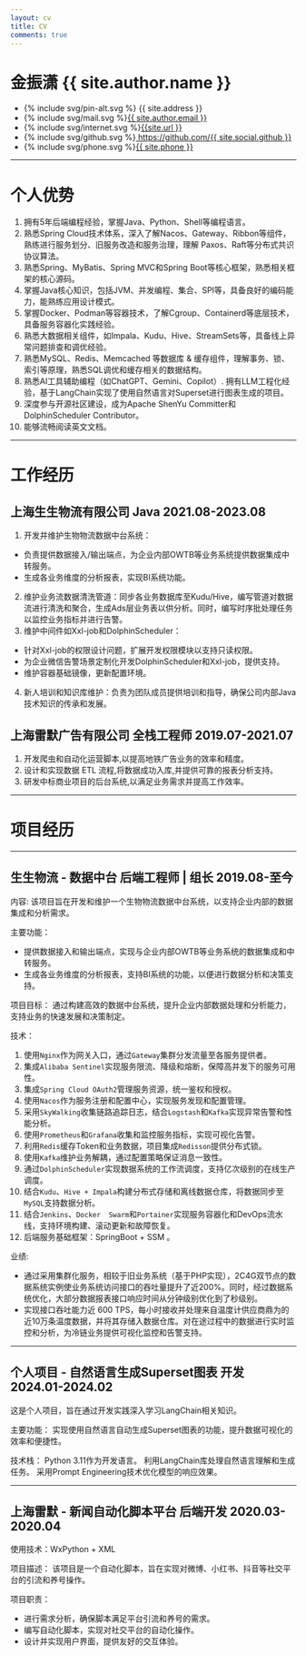 ```yaml
---
layout: cv
title: CV
comments: true
---
```


<h1 class="about">金振潇 {{ site.author.name }} </h1>
<ul>
    <li>{% include svg/pin-alt.svg %} <span>{{ site.address }}</span></li>
    <li>{% include svg/mail.svg %}<a href="mailto:{{ site.author.email }}">{{ site.author.email }}</a></li>
    <li>{% include svg/internet.svg %}<a href="{{ site.url }}">{{site.url }}</a></li>
    <li>{% include svg/github.svg %}<a href="https://github.com/{{ site.social.github }}"> https://github.com/{{ site.social.github }}</a></li>
    <li>{% include svg/phone.svg %}<a href="https://github.com/{{ site.phone }}">{{ site.phone }}</a></li>
</ul>

---

# 个人优势

1.	拥有5年后端编程经验，掌握Java、Python、Shell等编程语言。
2.	熟悉Spring Cloud技术体系，深入了解Nacos、Gateway、Ribbon等组件，熟练进行服务划分、旧服务改造和服务治理，理解 Paxos、Raft等分布式共识协议算法。
3.	熟悉Spring、MyBatis、Spring MVC和Spring Boot等核心框架，熟悉相关框架的核心源码。
4.	掌握Java核心知识，包括JVM、并发编程、集合、SPI等，具备良好的编码能力，能熟练应用设计模式。
5.	掌握Docker、Podman等容器技术，了解Cgroup、Containerd等底层技术，具备服务容器化实践经验。
6.	熟悉大数据相关组件，如Impala、Kudu、Hive、StreamSets等，具备线上异常问题排查和调优经验。
7.	熟悉MySQL、Redis、Memcached 等数据库 & 缓存组件，理解事务、锁、索引等原理，熟悉SQL调优和缓存相关的数据结构。
8.	熟悉AI工具辅助编程（如ChatGPT、Gemini、Copilot）. 拥有LLM工程化经验，基于LangChain实现了使用自然语言对Superset进行图表生成的项目。
9.	深度参与开源社区建设，成为Apache ShenYu Committer和DolphinScheduler Contributor。
10.	能够流畅阅读英文文档。

---

# 工作经历

## 上海生生物流有限公司	Java	2021.08-2023.08

1.	开发并维护生物物流数据中台系统：
  - 负责提供数据接入/输出端点，为企业内部OWTB等业务系统提供数据集成中转服务。
  - 生成各业务维度的分析报表，实现BI系统功能。
2.	维护业务流数据清洗管道：同步各业务数据库至Kudu/Hive，编写管道对数据流进行清洗和聚合，生成Ads层业务表以供分析。同时，编写时序批处理任务以监控业务指标并进行告警。
3.	维护中间件如Xxl-job和DolphinScheduler：
  - 针对Xxl-job的权限设计问题，扩展开发权限模块以支持只读权限。
  - 为企业微信告警场景定制化开发DolphinScheduler和Xxl-job，提供支持。
  - 维护容器基础镜像，更新配置环境。
4.	新人培训和知识库维护：负责为团队成员提供培训和指导，确保公司内部Java技术知识的传承和发展。


## 上海雷默广告有限公司	全栈工程师	2019.07-2021.07

1.	开发爬虫和自动化运营脚本,以提高地铁广告业务的效率和精度。
2.	设计和实现数据 ETL 流程,将数据成功入库,并提供可靠的报表分析支持。
3.	研发中标商业项目的后台系统,以满足业务需求并提高工作效率。

---

# 项目经历

---

## 生生物流 - 数据中台	后端工程师 | 组长	2019.08-至今

内容:
该项目旨在开发和维护一个生物物流数据中台系统，以支持企业内部的数据集成和分析需求。

主要功能：
-	提供数据接入和输出端点，实现与企业内部OWTB等业务系统的数据集成和中转服务。
-	生成各业务维度的分析报表，支持BI系统的功能，以便进行数据分析和决策支持。

项目目标：
通过构建高效的数据中台系统，提升企业内部数据处理和分析能力，支持业务的快速发展和决策制定。

技术：
1.	使用`Nginx`作为网关入口，通过`Gateway`集群分发流量至各服务提供者。
2.	集成`Alibaba Sentinel`实现服务限流、降级和熔断，保障高并发下的服务可用性。
3.	集成`Spring Cloud OAuth2`管理服务资源，统一鉴权和授权。
4.	使用`Nacos`作为服务注册和配置中心，实现服务发现和配置管理。
5.	采用`SkyWalking`收集链路追踪日志，结合`Logstash`和`Kafka`实现异常告警和性能分析。
6.	使用`Prometheus`和`Grafana`收集和监控服务指标，实现可视化告警。
7.	利用`Redis`缓存Token和业务数据，项目集成`Redisson`提供分布式锁。
8.	使用`Kafka`维护业务解耦，通过配置策略保证消息一致性。
9.	通过`DolphinScheduler`实现数据系统的工作流调度，支持亿次级别的在线生产调度。
10.	结合`Kudu`、`Hive + Impala`构建分布式存储和离线数据仓库，将数据同步至`MySQL`支持数据分析。
11.	结合`Jenkins`、`Docker  Swarm`和`Portainer`实现服务容器化和DevOps流水线，支持环境构建、滚动更新和故障恢复。
12.	后端服务基础框架：SpringBoot + SSM 。

业绩:
  -	通过采用集群化服务，相较于旧业务系统（基于PHP实现），2C4G双节点的数据系统实例使业务系统访问接口的吞吐量提升了近200%。同时，经过数据系统优化，大部分数据报表接口响应时间从分钟级别优化到了秒级别。
  -	实现接口吞吐能力近 600 TPS，每小时接收并处理来自温度计供应商鼎为的近10万条温度数据，并将其存储入数据仓库。对在途过程中的数据进行实时监控和分析，为冷链业务提供可视化监控和告警支持。

---

## 个人项目 - 自然语言生成Superset图表	开发	2024.01-2024.02

这是个人项目，旨在通过开发实践深入学习LangChain相关知识。

主要功能：
实现使用自然语言自动生成Superset图表的功能，提升数据可视化的效率和便捷性。

技术栈：
Python 3.11作为开发语言。
利用LangChain库处理自然语言理解和生成任务。
采用Prompt  Engineering技术优化模型的响应效果。

---

## 上海雷默 - 新闻自动化脚本平台	后端开发	2020.03-2020.04

使用技术：WxPython + XML

项目描述：
该项目是一个自动化脚本，旨在实现对微博、小红书、抖音等社交平台的引流和养号操作。

项目职责：
-	进行需求分析，确保脚本满足平台引流和养号的需求。
-	编写自动化脚本，实现对社交平台的自动化操作。
-	设计并实现用户界面，提供友好的交互体验。

